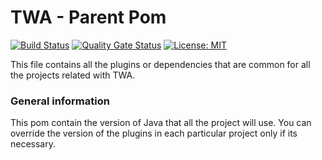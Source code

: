 # TWA - Parent Pom

[![Build Status](https://travis-ci.com/andres-sacco/manning-twa-lib-parent.svg?branch=main)](https://travis-ci.com/andres-sacco/manning-twa-lib-parent) [![Quality Gate Status](https://sonarcloud.io/api/project_badges/measure?project=andres-sacco_manning-twa-libs-dto&metric=alert_status)](https://sonarcloud.io/dashboard?id=andres-sacco_manning-twa-libs-parent) [![License: MIT](https://img.shields.io/badge/License-MIT-yellow.svg)](https://opensource.org/licenses/MIT)

This file contains all the plugins or dependencies that are common for all the projects related with TWA.

### General information

This pom contain the version of Java that all the project will use. You can override the version of the plugins in each particular project only if its necessary.
